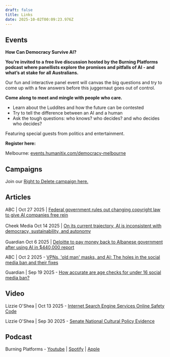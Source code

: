 ```yaml
---
draft: false
title: Links
date: 2025-10-02T00:09:23.976Z
---
```

## Events

**How Can Democracy Survive AI?**

**You’re invited to a free live discussion hosted by the Burning Platforms podcast where panellists explore the promises and pitfalls of AI - and what’s at stake for all Australians.**

Our fun and interactive panel event will canvas the big questions and try to come up with a few answers before this juggernaut goes out of control.

**Come along to meet and mingle with people who care.**

* Learn about the Luddites and how the future can be contested
* Try to tell the difference between an AI and a human
* Ask the tough questions: who knows? who decides? and who decides who decides?

Featuring special guests from politics and entertainment.

**Register here:**[](https://events.humanitix.com/democracy-sydney)

Melbourne: [events.humanitix.com/democracy-melbourne](https://events.humanitix.com/democracy-melbourne)

## Campaigns

Join our [Right to Delete campaign here.](https://digitalrightswatch.org.au/campaigns/right-to-delete/)

## Articles

ABC | Oct 27 2025 | [Federal government rules out changing copyright law to give AI companies free rein](https://www.abc.net.au/news/2025-10-27/labor-rules-out-ai-training-copyright-exceptions/105935740)\
\
Cheek Media Oct 14 2025 | [On its current trajectory, AI is inconsistent with democracy, sustainability, and autonomy](https://cheekmedia.substack.com/p/on-its-current-trajectory-ai-is-inconsistent)\
\
Guardian Oct 6 2025 | [Deloitte to pay money back to Albanese government after using AI in $440,000 report](https://www.theguardian.com/australia-news/2025/oct/06/deloitte-to-pay-money-back-to-albanese-government-after-using-ai-in-440000-report)

ABC | Oct 2 2025 - [VPNs, 'old man' masks, and AI: The holes in the social media ban and their fixes](https://www.abc.net.au/news/2025-10-02/social-media-ban-vpns-masks-age-checks-disguises/105836134)

Guardian | Sep 19 2025 - [How accurate are age checks for under 16 social media ban?](https://www.theguardian.com/news/2025/sep/19/how-accurate-are-age-checks-for-australias-under-16s-social-media-ban-what-trial-data-reveals)

## Video[](https://www.theguardian.com/news/2025/sep/19/how-accurate-are-age-checks-for-australias-under-16s-social-media-ban-what-trial-data-reveals)

Lizzie O'Shea | Oct 13 2025 - [Internet Search Engine Services Online Safety Code](https://youtu.be/ZcuU8tWurkU?t=17806)

Lizzie O'Shea | Sep 30 2025 - [Senate National Cultural Policy Evidence](https://youtu.be/sTZCuXuOoIU?t=16419)[](https://youtu.be/sTZCuXuOoIU?t=16419)

## Podcast[](https://www.theguardian.com/news/2025/sep/19/how-accurate-are-age-checks-for-australias-under-16s-social-media-ban-what-trial-data-reveals)

Burning Platforms - [Youtube](https://www.youtube.com/playlist?list=PLGLdW97HcnnfD4W3V604T0bAO4Og7ea77) | [Spotify](https://open.spotify.com/show/75bP0OcWBJZ10BMom2tyOZ) | [Apple](https://podcasts.apple.com/au/podcast/burning-platforms/id1589024577)